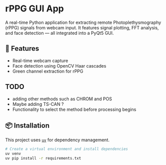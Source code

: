 # rPPG GUI App

A real-time Python application for extracting remote Photoplethysmography (rPPG) signals from webcam input. It features signal plotting, FFT analysis, and face detection — all integrated into a PyQt5 GUI.

## 🧠 Features

- Real-time webcam capture
- Face detection using OpenCV Haar cascades
- Green channel extraction for rPPG

## TODO

- adding other methods such as CHROM and POS
- Maybe adding TS-CAN ?
- Functionality to select the method before processing begins

## 📦 Installation

This project uses [`uv`](https://github.com/astral-sh/uv) for dependency management.

```bash
# Create a virtual environment and install dependencies
uv venv
uv pip install -r requirements.txt

```
